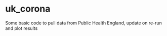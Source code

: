 # uk_corona
Some basic code to pull data from Public Health England, update on re-run and plot results
